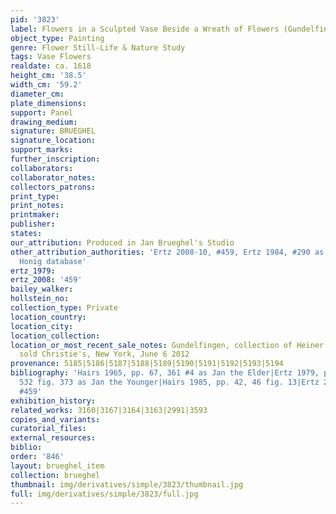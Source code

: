 ```yaml
---
pid: '3823'
label: Flowers in a Sculpted Vase Beside a Wreath of Flowers (Gundelfingen)
object_type: Painting
genre: Flower Still-Life & Nature Study
tags: Vase Flowers
realdate: ca. 1618
height_cm: '38.5'
width_cm: '59.2'
diameter_cm: 
plate_dimensions: 
support: Panel
drawing_medium: 
signature: BRUEGHEL
signature_location: 
support_marks: 
further_inscription: 
collaborators: 
collaborator_notes: 
collectors_patrons: 
print_type: 
print_notes: 
printmaker: 
publisher: 
states: 
our_attribution: Produced in Jan Brueghel's Studio
other_attribution_authorities: 'Ertz 2008-10, #459, Ertz 1984, #290 as Jan the Younger,
  Honig database'
ertz_1979: 
ertz_2008: '459'
bailey_walker: 
hollstein_no: 
collection_type: Private
location_country: 
location_city: 
location_collection: 
location_or_most_recent_sale_notes: Gundelfingen, collection of Heiner Trost; possibly
  sold Christie's, New York, June 6 2012
provenance: 5185|5186|5187|5188|5189|5190|5191|5192|5193|5194
bibliography: 'Hairs 1965, pp. 67, 361 #4 as Jan the Elder|Ertz 1979, pp. 297, 299,
  532 fig. 373 as Jan the Younger|Hairs 1985, pp. 42, 46 fig. 13|Ertz 2008-10, cat.
  #459'
exhibition_history: 
related_works: 3160|3167|3164|3163|2991|3593
copies_and_variants: 
curatorial_files: 
external_resources: 
biblio: 
order: '846'
layout: brueghel_item
collection: brueghel
thumbnail: img/derivatives/simple/3823/thumbnail.jpg
full: img/derivatives/simple/3823/full.jpg
---
```

